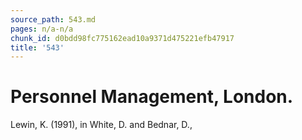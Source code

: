 ```yaml
---
source_path: 543.md
pages: n/a-n/a
chunk_id: d0bdd98fc775162ead10a9371d475221efb47917
title: '543'
---
```

# Personnel Management, London.

Lewin, K. (1991), in White, D. and Bednar, D.,
